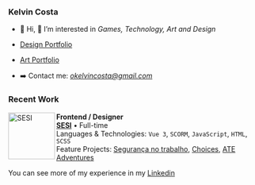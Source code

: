 ### Kelvin Costa

- 👋 Hi, 👀 I’m interested in *Games, Technology, Art and Design*



- [Design Portfolio](https://www.artstation.com/kelvincosta/)
- [Art Portfolio](https://www.behance.net/okelvincosta/)

-  ➡️ Contact me: *okelvincosta@gmail.com*

### Recent Work

[<img align="left"  width="94px" alt="SESI" src="https://logodownload.org/wp-content/uploads/2016/10/sesi-logo-1.png"/>](https://www.fiemg.com.br/sesi/)

**Frontend / Designer** \
[**SESI**](https://www.spacex.com/) • Full-time \
Languages & Technologies: `Vue 3`, `SCORM`, `JavaScript`, `HTML`, `SCSS`\
Feature Projects: [Segurança no trabalho](https://okelvincosta.github.io/SST-02-Aplica-o-da-NR7-principais-aspectos/), [Choices](https://okelvincosta.github.io/a12-alimentacao-6ano-choices/), [ATE Adventures](https://github.com/SESI-NEAD-2024/ate-adventures-fase01/)
<br/>


You can see more of my experience in my [Linkedin](https://www.linkedin.com/in/okelvincosta/)



<!---
oKelvinCosta/oKelvinCosta is a ✨ special ✨ repository because its `README.md` (this file) appears on your GitHub profile.
You can click the Preview link to take a look at your changes.
--->
